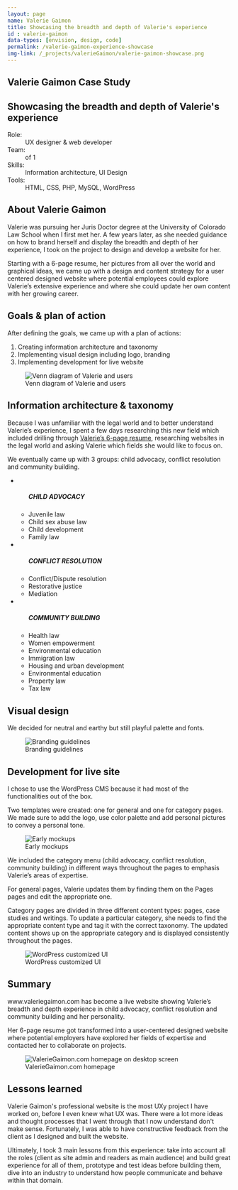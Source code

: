 ```yaml
---
layout: page
name: Valerie Gaimon
title: Showcasing the breadth and depth of Valerie's experience
id : valerie-gaimon
data-types: [envision, design, code]
permalink: /valerie-gaimon-experience-showcase
img-link: /_projects/valerieGaimon/valerie-gaimon-showcase.png
---
```


<section id="valeriegaimon" class="context bord-bot">
	<div class="col-left">
		<h1>Valerie Gaimon Case Study</h1>
		<h2>Showcasing the breadth and depth of Valerie's experience</h2>
	</div>
	<div id="context" class="col-right">
	<dl>
		<dt>Role:</dt><dd>UX designer & web developer</dd>
		<dt>Team:</dt><dd>of 1</dd>
		<dt>Skills:</dt><dd>Information architecture, UI Design</dd>
		<dt>Tools:</dt><dd>HTML, CSS, PHP, MySQL, WordPress</dd>
	</dl>
</div>
</section>

<section class="bord-bot">
	<h2 class="col-left">About Valerie Gaimon</h2>
	<div class="col-right">
		<p>Valerie was pursuing her Juris Doctor degree at the University of Colorado Law School when I first met her. A few years later, as she needed guidance on how to brand herself and display the breadth and depth of her experience, I took on the project to design and develop a website for her.</p><p>Starting with a 6-page resume, her pictures from all over the world and graphical ideas, we came up with a design and content strategy for a user centered designed website where potential employees could explore Valerie’s extensive experience and where she could update her own content with her growing career.</p>
	</div>
</section>

<section class="bord-bot">
	<h2 class="col-left">Goals & plan of action</h2>
	<div class="col-right">
		<p>After defining the goals, we came up with a plan of actions:
			<ol>
				<li>Creating information architecture and taxonomy</li>
				<li>Implementing visual design including logo, branding</li>
				<li>Implementing development for live website</li>
			</ol>
		</p>
		<figure>
			<img src="{{ site.github.url }}/_projects/valerieGaimon/valerie-gaimon-goals.png" alt="Venn diagram of Valerie and users" />
			<figcaption>Venn diagram of Valerie and users</figcaption>
		</figure>
	</div>
</section>

<section class="bord-bot">
	<h2 class="col-left">Information architecture & taxonomy</h2>
	<div class="col-right">
		<p>Because I was unfamiliar with the legal world and to better understand Valerie’s experience, I spent a few days researching this new field which included drilling through <a href="https://drive.google.com/file/d/0B6Gpp230FpagMGJZNjA5b1k3aE0/view?usp=sharing">Valerie’s 6-page resume</a>, researching websites in the legal world and asking Valerie which fields she would like to focus on.</p>
		<p>We eventually came up with 3 groups: child advocacy, conflict resolution and community building.</p>
		<ul class="boxes">
			<li><ul>
				<h5>CHILD ADVOCACY</h5>
				<li>Juvenile law</li>
				<li>Child sex abuse law</li>
				<li>Child development</li>
				<li>Family law</li>
			</ul></li>
			<li><ul>
				<h5>CONFLICT RESOLUTION</h5>
				<li>Conflict/Dispute resolution</li>
				<li>Restorative justice</li>
				<li>Mediation</li>
			</ul></li>
			<li><ul>
				<h5>COMMUNITY BUILDING</h5>
				<li>Health law</li>
				<li>Women empowerment</li>
				<li>Environmental education</li>
				<li>Immigration law</li>
				<li>Housing and urban development</li>
				<li>Environmental education</li>
				<li>Property law</li>
				<li>Tax law</li>
			</ul></li>
		</ul>
	</div>
</section>


<section class="bord-bot">
	<h2 class="col-left">Visual design</h2>
	<div class="col-right">
		<p>We decided for neutral and earthy but still playful palette and fonts.</p>
		<figure>
			<img src="{{ site.github.url }}/_projects/valerieGaimon/valerie-gaimon-visual-design.png" alt="Branding guidelines" />
			<figcaption>Branding guidelines</figcaption>
		</figure>
	</div>
</section>

<section class="bord-bot">
	<h2 class="col-left">Development for live site</h2>
	<div class="col-right">
		<p>I chose to use the WordPress CMS because it had most of the functionalities out of the box.</p>
		<p>Two templates were created: one for general and one for category pages. We made sure to add the logo, use color palette and add personal pictures to convey a personal tone.</p>
		<figure>
			<img src="{{ site.github.url }}/_projects/valerieGaimon/valerie-gaimon-mockups.png" alt="Early mockups" />
			<figcaption>Early mockups</figcaption>
		</figure>
		<p>We included the category menu (child advocacy, conflict resolution, community building) in different ways throughout the pages to emphasis Valerie’s areas of expertise.</p>
		<p>For general pages, Valerie updates them by finding them on the Pages pages and edit the appropriate one.</p>
		<p>Category pages are divided in three different content types: pages, case studies and writings. To update a particular category, she needs to find the appropriate content type and tag it with the correct taxonomy. The updated content shows up on the appropriate category and is displayed consistently throughout the pages.</p>
		<figure>
			<img src="{{ site.github.url }}/_projects/valerieGaimon/valerie-gaimon-wordpress.png" alt="WordPress customized UI" />
			<figcaption>WordPress customized UI</figcaption>
		</figure>
	</div>
</section>

<section class="bord-bot">
	<h2 class="col-left">Summary</h2>
	<div class="col-right">
		<p>www.valeriegaimon.com has become a live website showing Valerie’s breadth and depth experience in child advocacy, conflict resolution and community building and her personality.</p>
		<p>Her 6-page resume got transformed into a user-centered designed website where potential employers have explored her fields of expertise and contacted her to collaborate on projects.</p>
	</div>
	<figure>
		<img src="{{ site.github.url }}/_projects/valerieGaimon/valerie-gaimon-showcase.png" alt="ValerieGaimon.com homepage on desktop screen"/>
		<figcaption>ValerieGaimon.com homepage</figcaption>
	</figure>
</section>

<section>
	<h2 class="col-left">Lessons learned</h2>
	<div class="col-right">
		<p>Valerie Gaimon's professional website is the most UXy project I have worked on, before I even knew what UX was. There were a lot more ideas and thought processes that I went through that I now understand don't make sense. Fortunately, I was able to have constructive feedback from the client as I designed and built the website.</p>
		<p>Ultimately, I took 3 main lessons from this experience: take into account all the roles (client as site admin and readers as main audience) and build great experience for all of them, prototype and test ideas before building them, dive into an industry to understand how people communicate and behave within that domain.</p>
	</div>
</section>
